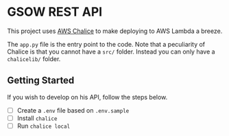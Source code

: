
# GSOW REST API

This project uses [AWS Chalice](https://aws.github.io/chalice/) to make deploying to AWS Lambda a breeze.

The `app.py` file is the entry point to the code.  Note that a peculiarity of Chalice is that you cannot have a `src/` folder.  Instead you can only have a 
`chalicelib/` folder.

## Getting Started

If you wish to develop on his API, follow the steps below.

- [ ] Create a `.env` file based on `.env.sample`
- [ ] Install `chalice`
- [ ] Run `chalice local`
